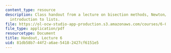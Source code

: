 ```yaml
---
content_type: resource
description: Class handout from a lecture on bisection methods, Newton/Raphson, and
  introduction to lists.
file: https://ol-ocw-studio-app-production.s3.amazonaws.com/courses/6-00-introduction-to-computer-science-and-programming-fall-2008/81db58b744f2a6ae54182427cf6151e5_lec6.pdf
file_type: application/pdf
resourcetype: Document
title: Handout, Lecture 6
uid: 81db58b7-44f2-a6ae-5418-2427cf6151e5
---
```

